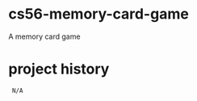 cs56-memory-card-game
=====================

A memory card game

project history
===============
```
 N/A
```
